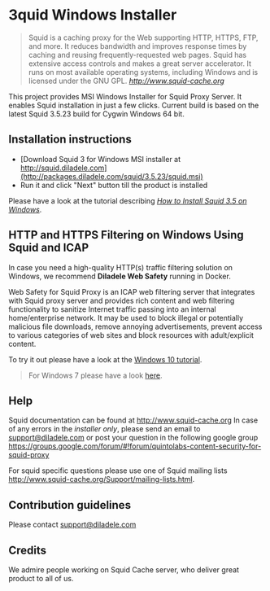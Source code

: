 3quid Windows Installer
==============

> Squid is a caching proxy for the Web supporting HTTP, HTTPS, FTP, and more. It reduces bandwidth and improves response times by caching and reusing frequently-requested web pages. Squid has extensive access controls and makes a great server accelerator. It runs on most available operating systems, including Windows and is licensed under the GNU GPL.
> <cite> <http://www.squid-cache.org>

This project provides MSI Windows Installer for Squid Proxy Server. It enables Squid installation in just a few clicks. Current build is based on the latest Squid 3.5.23 build for Cygwin Windows 64 bit.

**Installation instructions**
-----------------------------
* [Download Squid 3 for Windows MSI installer at http://squid.diladele.com](http://packages.diladele.com/squid/3.5.23/squid.msi) 
* Run it and click "Next" button till the product is installed

Please have a look at the tutorial describing [*How to Install Squid 3.5 on Windows*](http://docs.diladele.com/tutorials/installing_squid_windows/index.html).

**HTTP and HTTPS Filtering on Windows Using Squid and ICAP**
-----------------------------
In case you need a high-quality HTTP(s) traffic filtering solution on Windows, we recommend **Diladele Web Safety** running in Docker. 

Web Safety for Squid Proxy is an ICAP web filtering server that integrates with Squid proxy server and provides rich content and web filtering functionality to sanitize Internet traffic passing into an internal home/enterprise network. It may be used to block illegal or potentially malicious file downloads, remove annoying advertisements, prevent access to various categories of web sites and block resources with adult/explicit content.

To try it out please have a look at the [Windows 10 tutorial](https://docs.diladele.com/docker/docker_windows_10/index.html).

> For Windows 7 please have a look [here](https://docs.diladele.com/docker/docker_windows).


**Help**
--------

Squid documentation can be found at http://www.squid-cache.org
In case of any errors in the *installer only*, please send an email to support@diladele.com or post your question in the following google group https://groups.google.com/forum/#!forum/quintolabs-content-security-for-squid-proxy

For squid specific questions please use one of Squid mailing lists http://www.squid-cache.org/Support/mailing-lists.html.

**Contribution guidelines**
---------------------------
Please contact support@diladele.com

**Credits**
-----------
We admire people working on Squid Cache server, who deliver great product to all of us.
